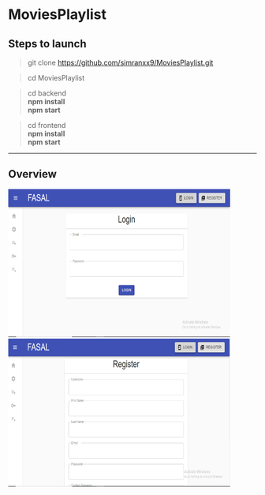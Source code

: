 # MoviesPlaylist
## Steps to launch
>  git clone https://github.com/simranxx9/MoviesPlaylist.git

>  cd MoviesPlaylist

>  cd backend<br />
    <b> npm install</b><br />
    <b> npm start</b>
 
> cd frontend<br />
    <b > npm install</b><br />
    <b> npm start</b>
---
## Overview
<img src="https://github.com/simranxx9/MoviesPlaylist/blob/master/frontend/public/img/login.PNG" alt=""  height=300 width = 450/>
<img src="https://github.com/simranxx9/MoviesPlaylist/blob/master/frontend/public/img/register.PNG" alt=""  height=300 width = 450/>

